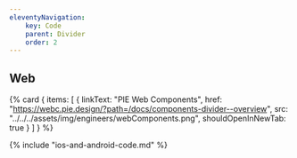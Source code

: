 ```yaml
---
eleventyNavigation:
    key: Code
    parent: Divider
    order: 2
---
```



## Web

{% card {
  items: [
        {
          linkText: "PIE Web Components",
          href: "https://webc.pie.design/?path=/docs/components-divider--overview",
          src: "../../../assets/img/engineers/webComponents.png",
          shouldOpenInNewTab: true
        }
    ]
} %}

{% include "ios-and-android-code.md" %}
